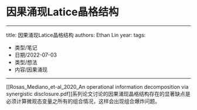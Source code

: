 # 因果涌现Latice晶格结构


---
title: 因果涌现Latice晶格结构
authors: Ethan Lin
year:
tags:
  - 类型/笔记 
  - 日期/2022-07-03 
  - 类型/想法 
  - 内容/因果涌现 
---




[[Rosas_Mediano_et-al_2020_An operational information decomposition via synergistic disclosure.pdf]]系列论文讨论的因果涌现晶格结构存在的显著缺点是必须计算微观态变量之所有的组合情况，这样会出现组合爆炸问题。





